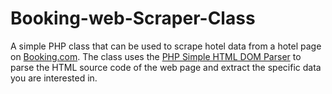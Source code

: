# Booking-web-Scraper-Class
A simple PHP class that can be used to scrape hotel data from a hotel page on [Booking.com](https://www.booking.com/). The class uses the [PHP Simple HTML DOM Parser](https://simplehtmldom.sourceforge.io/) to parse the HTML source code of the web page and extract the specific data you are interested in.
